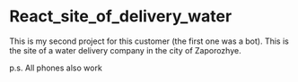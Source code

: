 # React_site_of_delivery_water
This is my second project for this customer (the first one was a bot). This is the site of a water delivery company in the city of Zaporozhye.

p.s. All phones also work
